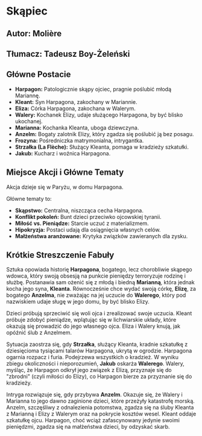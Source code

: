 # Skąpiec

## Autor: Molière
## Tłumacz: Tadeusz Boy-Żeleński

## Główne Postacie

*   **Harpagon:** Patologicznie skąpy ojciec, pragnie poślubić młodą Mariannę.
*   **Kleant:** Syn Harpagona, zakochany w Mariannie.
*   **Eliza:** Córka Harpagona, zakochana w Walerym.
*   **Walery:** Kochanek Elizy, udaje służącego Harpagona, by być blisko ukochanej.
*   **Marianna:** Kochanka Kleanta, uboga dziewczyna.
*   **Anzelm:** Bogaty zalotnik Elizy, który zgadza się poślubić ją bez posagu.
*   **Frozyna:** Pośredniczka matrymonialna, intrygantka.
*   **Strzałka (La Flèche):** Służący Kleanta, pomaga w kradzieży szkatułki.
*   **Jakub:** Kucharz i woźnica Harpagona.

## Miejsce Akcji i Główne Tematy

Akcja dzieje się w Paryżu, w domu Harpagona.

Główne tematy to:
*   **Skąpstwo:** Centralna, niszcząca cecha Harpagona.
*   **Konflikt pokoleń:** Bunt dzieci przeciwko ojcowskiej tyranii.
*   **Miłość vs. Pieniądze:** Starcie uczuć z materializmem.
*   **Hipokryzja:** Postaci udają dla osiągnięcia własnych celów.
*   **Małżeństwa aranżowane:** Krytyka związków zawieranych dla zysku.

## Krótkie Streszczenie Fabuły

Sztuka opowiada historię **Harpagona**, bogatego, lecz chorobliwie skąpego wdowca, który swoją obsesją na punkcie pieniędzy terroryzuje rodzinę i służbę. Postanawia sam ożenić się z młodą i biedną **Marianną**, która jednak kocha jego syna, **Kleanta**. Równocześnie chce wydać swoją córkę, **Elizę**, za bogatego **Anzelma**, nie zważając na jej uczucie do **Walerego**, który pod nazwiskiem udaje sługę w jego domu, by być blisko Elizy.

Dzieci próbują sprzeciwić się woli ojca i zrealizować swoje uczucia. Kleant próbuje zdobyć pieniądze, wplątując się w lichwiarskie układy, które okazują się prowadzić do jego własnego ojca. Eliza i Walery knują, jak opóźnić ślub z Anzelmem.

Sytuacja zaostrza się, gdy **Strzałka**, służący Kleanta, kradnie szkatułkę z dziesięcioma tysiącami talarów Harpagona, ukrytą w ogrodzie. Harpagona ogarnia rozpacz i furia. Podejrzewa wszystkich o kradzież. W wyniku zbiegu okoliczności i nieporozumień, **Jakub** oskarża **Walerego**. Walery, myśląc, że Harpagon odkrył jego związek z Elizą, przyznaje się do "zbrodni" (czyli miłości do Elizy), co Harpagon bierze za przyznanie się do kradzieży.

Intryga rozwiązuje się, gdy przybywa **Anzelm**. Okazuje się, że Walery i Marianna to jego dawno zaginione dzieci, które przeżyły katastrofę morską. Anzelm, szczęśliwy z odnalezienia potomstwa, zgadza się na śluby Kleanta z Marianną i Elizy z Walerym oraz na pokrycie kosztów wesel. Kleant oddaje szkatułkę ojcu. Harpagon, choć wciąż zafascynowany jedynie swoimi pieniędzmi, zgadza się na małżeństwa dzieci, by odzyskać skarb.
